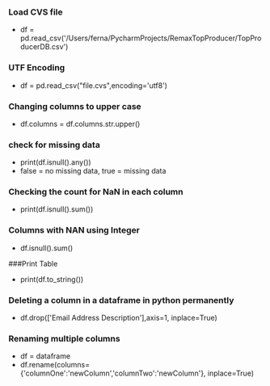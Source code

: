 ### Load CVS file
* df = pd.read_csv('/Users/ferna/PycharmProjects/RemaxTopProducer/TopProducerDB.csv')

### UTF Encoding
* df = pd.read_csv("file.cvs",encoding='utf8')

### Changing columns to upper case
* df.columns = df.columns.str.upper()

### check for missing data
* print(df.isnull().any())
* false = no missing data, true = missing data

### Checking the count for NaN in each column
* print(df.isnull().sum())

### Columns with NAN using Integer
* df.isnull().sum()

###Print Table
* print(df.to_string())

### Deleting a column in a dataframe in python permanently 
* df.drop(['Email Address Description'],axis=1, inplace=True)

### Renaming multiple columns
* df = dataframe
* df.rename(columns={'columnOne':'newColumn','columnTwo':'newColumn'}, inplace=True)


